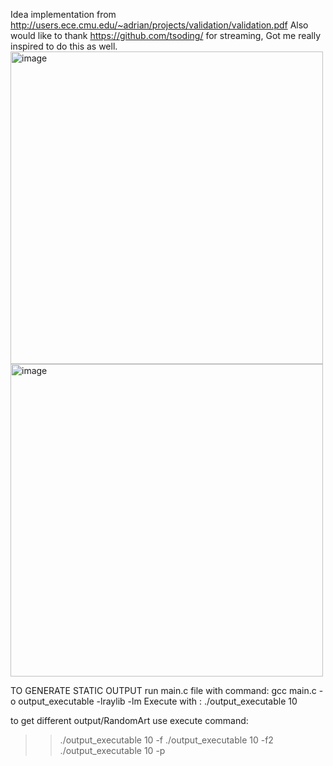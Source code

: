 Idea implementation from http://users.ece.cmu.edu/~adrian/projects/validation/validation.pdf Also would like to 
thank https://github.com/tsoding/ for streaming, Got me really inspired to do this as well.
<img width="500" height="500" alt="image" src="https://github.com/user-attachments/assets/f9f94148-166a-4438-9779-760dfb515db4" />
<img width="500" height="500" alt="image" src="https://github.com/user-attachments/assets/97af01cd-592d-4c4d-ad9a-044b8da58c0e" />

TO GENERATE STATIC OUTPUT
run main.c file with command: gcc main.c -o output_executable -lraylib -lm
Execute with : ./output_executable 10

to get different output/RandomArt use execute command:
>> ./output_executable 10 -f
>>  ./output_executable 10 -f2
>> ./output_executable 10 -p


